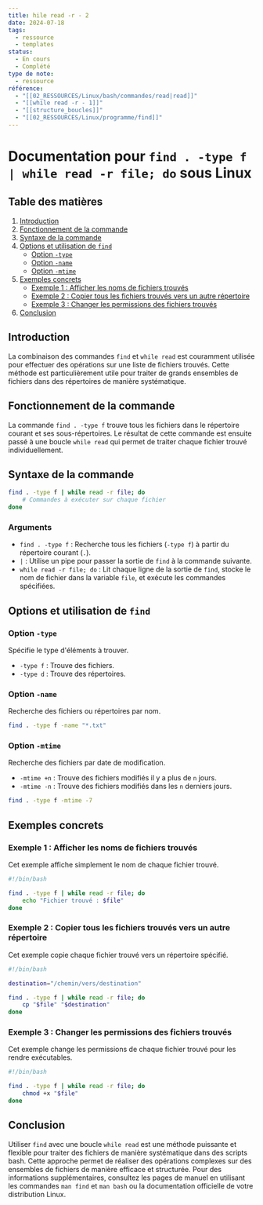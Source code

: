 ```yaml
---
title: hile read -r - 2
date: 2024-07-18
tags:
  - ressource
  - templates
status:
  - En cours
  - Complété
type de note:
  - ressource
référence:
  - "[[02_RESSOURCES/Linux/bash/commandes/read|read]]"
  - "[[while read -r - 1]]"
  - "[[structure_boucles]]"
  - "[[02_RESSOURCES/Linux/programme/find]]"
---
```

# Documentation pour `find . -type f | while read -r file; do` sous Linux

## Table des matières
1. [Introduction](#introduction)
2. [Fonctionnement de la commande](#fonctionnement-de-la-commande)
3. [Syntaxe de la commande](#syntaxe-de-la-commande)
4. [Options et utilisation de `find`](#options-et-utilisation-de-find)
    - [Option `-type`](#option--type)
    - [Option `-name`](#option--name)
    - [Option `-mtime`](#option--mtime)
5. [Exemples concrets](#exemples-concrets)
    - [Exemple 1 : Afficher les noms de fichiers trouvés](#exemple-1--afficher-les-noms-de-fichiers-trouvés)
    - [Exemple 2 : Copier tous les fichiers trouvés vers un autre répertoire](#exemple-2--copier-tous-les-fichiers-trouvés-vers-un-autre-répertoire)
    - [Exemple 3 : Changer les permissions des fichiers trouvés](#exemple-3--changer-les-permissions-des-fichiers-trouvés)
6. [Conclusion](#conclusion)

## Introduction

La combinaison des commandes `find` et `while read` est couramment utilisée pour effectuer des opérations sur une liste de fichiers trouvés. Cette méthode est particulièrement utile pour traiter de grands ensembles de fichiers dans des répertoires de manière systématique.

## Fonctionnement de la commande

La commande `find . -type f` trouve tous les fichiers dans le répertoire courant et ses sous-répertoires. Le résultat de cette commande est ensuite passé à une boucle `while read` qui permet de traiter chaque fichier trouvé individuellement.

## Syntaxe de la commande

```bash
find . -type f | while read -r file; do
    # Commandes à exécuter sur chaque fichier
done
```

### Arguments

- `find . -type f` : Recherche tous les fichiers (`-type f`) à partir du répertoire courant (`.`).
- `|` : Utilise un pipe pour passer la sortie de `find` à la commande suivante.
- `while read -r file; do` : Lit chaque ligne de la sortie de `find`, stocke le nom de fichier dans la variable `file`, et exécute les commandes spécifiées.

## Options et utilisation de `find`

### Option `-type`

Spécifie le type d'éléments à trouver.

- `-type f` : Trouve des fichiers.
- `-type d` : Trouve des répertoires.

### Option `-name`

Recherche des fichiers ou répertoires par nom.

```bash
find . -type f -name "*.txt"
```

### Option `-mtime`

Recherche des fichiers par date de modification.

- `-mtime +n` : Trouve des fichiers modifiés il y a plus de `n` jours.
- `-mtime -n` : Trouve des fichiers modifiés dans les `n` derniers jours.

```bash
find . -type f -mtime -7
```

## Exemples concrets

### Exemple 1 : Afficher les noms de fichiers trouvés

Cet exemple affiche simplement le nom de chaque fichier trouvé.

```bash
#!/bin/bash

find . -type f | while read -r file; do
    echo "Fichier trouvé : $file"
done
```

### Exemple 2 : Copier tous les fichiers trouvés vers un autre répertoire

Cet exemple copie chaque fichier trouvé vers un répertoire spécifié.

```bash
#!/bin/bash

destination="/chemin/vers/destination"

find . -type f | while read -r file; do
    cp "$file" "$destination"
done
```

### Exemple 3 : Changer les permissions des fichiers trouvés

Cet exemple change les permissions de chaque fichier trouvé pour les rendre exécutables.

```bash
#!/bin/bash

find . -type f | while read -r file; do
    chmod +x "$file"
done
```

## Conclusion

Utiliser `find` avec une boucle `while read` est une méthode puissante et flexible pour traiter des fichiers de manière systématique dans des scripts bash. Cette approche permet de réaliser des opérations complexes sur des ensembles de fichiers de manière efficace et structurée. Pour des informations supplémentaires, consultez les pages de manuel en utilisant les commandes `man find` et `man bash` ou la documentation officielle de votre distribution Linux.